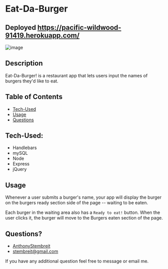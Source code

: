 # Eat-Da-Burger                 
 
## Deployed https://pacific-wildwood-91419.herokuapp.com/
![image](https://user-images.githubusercontent.com/64037800/93004706-42aa6800-f50f-11ea-8a94-559fea23980a.png)

## Description
Eat-Da-Burger! is a restaurant app that lets users input the names of burgers they'd like to eat.


## Table of Contents
 * [Tech-Used](#Tech-Used)
 * [Usage](#usage)
 * [Questions](#questions)
               
## Tech-Used:
* Handlebars
* mySQL
* Node
* Express 
* jQuery

## Usage
 Whenever a user submits a burger's name, your app will display the burger on the burgers ready section side of the page -- waiting to be eaten.
 
 Each burger in the waiting area also has a `Ready to eat!` button. When the user clicks it, the burger will move to the Burgers eaten section of the page.
    
        
## Questions?
* [AnthonyStembreit](https://github.com/AnthonyStembreit)
* stembreit@gmail.com
        
 If you have any additional question feel free to message or email me.
